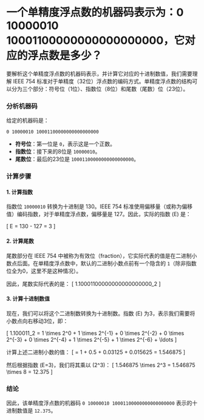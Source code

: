 # 一个单精度浮点数的机器码表示为：0 10000010 10001100000000000000000，它对应的浮点数是多少？
要解析这个单精度浮点数的机器码表示，并计算它对应的十进制数值，我们需要理解 IEEE 754 标准对于单精度（32位）浮点数的编码方式。单精度浮点数的结构可以分为三个部分：符号位（1位）、指数位（8位）和尾数（尾数）位（23位）。

### 分析机器码

给定的机器码是：
```
0 10000010 10001100000000000000000
```

- **符号位**：第一位是 `0`，表示这是一个正数。
- **指数位**：接下来的8位是 `10000010`。
- **尾数位**：最后的23位是 `10001100000000000000000`。

### 计算步骤

#### 1. 计算指数
指数位 `10000010` 转换为十进制是 130。IEEE 754 标准使用偏移量（或称为偏移值）编码指数，对于单精度浮点数，偏移量是 127。因此，实际的指数 \(E\) 是：

\[ E = 130 - 127 = 3 \]

#### 2. 计算尾数
尾数部分在 IEEE 754 中被称为有效位（fraction），它实际代表的值是在二进制小数点后面。在单精度浮点数中，默认的二进制小数点前有一个隐含的 `1`（除非指数位全为0，这里不是这种情况）。

因此，尾数实际代表的是：
\[ 1.10001100000000000000000_2 \]

#### 3. 计算十进制数值
现在，我们可以将这个二进制数转换为十进制数。指数 \(E\) 为3，表示我们需要将小数点向右移动3位，即：

\[ 1.100011_2 = 1 \times 2^0 + 1 \times 2^{-1} + 0 \times 2^{-2} + 0 \times 2^{-3} + 0 \times 2^{-4} + 1 \times 2^{-5} + 1 \times 2^{-6} + \ldots \]

计算上述二进制小数的值：
\[ = 1 + 0.5 + 0.03125 + 0.015625 = 1.546875 \]

然后根据指数 \(E=3\)，我们将其乘以 \(2^3\)：
\[ 1.546875 \times 2^3 = 1.546875 \times 8 = 12.375 \]

### 结论
因此，该单精度浮点数的机器码 `0 10000010 10001100000000000000000` 表示的十进制数值是 `12.375`。